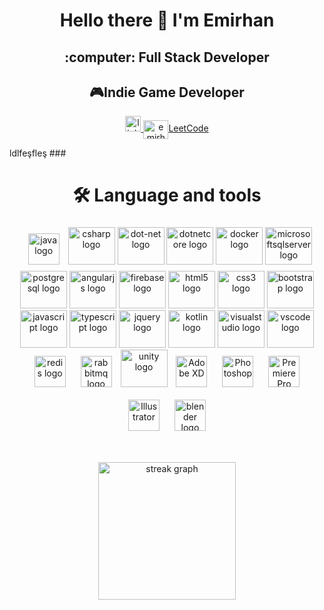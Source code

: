 <h1 align="center">Hello there 👋 I'm Emirhan</h1>

<h2 align="center"> :computer: Full Stack Developer</h2>
<h2 align="center"> 🎮Indie Game Developer </h2>

<div align="center">
  <a href="https://www.linkedin.com/in/emirhanhasirci/" target="_blank">
    <img src="https://img.shields.io/static/v1?message=LinkedIn&logo=linkedin&label=&color=0077B5&logoColor=white&labelColor=&style=for-the-badge" height="25" alt="linkedin logo"  />
  </a>
  <a  href="https://www.leetcode.com/emirhanhasirci" target="blank"><img align="center" src="https://raw.githubusercontent.com/rahuldkjain/github-profile-readme-generator/master/src/images/icons/Social/leet-code.svg" alt="emirhanhasirci" height="30" width="40" />LeetCode</a>
</p>
</div>
ldlfeşfleş
###

<p align="left"></p>

###

<h1 align="center">🛠 Language and tools</h1>

###

<div align="center">
  <img style="margin: 10px" src="https://cdn.jsdelivr.net/gh/devicons/devicon/icons/java/java-original.svg" height="50" alt="java logo"  />
  <img src="https://cdn.jsdelivr.net/gh/devicons/devicon/icons/csharp/csharp-original.svg" height="60" width="75" alt="csharp logo"  />
  <img src="https://cdn.jsdelivr.net/gh/devicons/devicon/icons/dot-net/dot-net-plain-wordmark.svg" height="60" width="75" alt="dot-net logo"  />
  <img src="https://cdn.jsdelivr.net/gh/devicons/devicon/icons/dotnetcore/dotnetcore-original.svg" height="60" width="75" alt="dotnetcore logo"  />
  <img src="https://cdn.jsdelivr.net/gh/devicons/devicon/icons/docker/docker-plain-wordmark.svg" height="60" width="75" alt="docker logo"  />
  <img src="https://cdn.jsdelivr.net/gh/devicons/devicon/icons/microsoftsqlserver/microsoftsqlserver-plain-wordmark.svg" height="60" width="75" alt="microsoftsqlserver logo"  />
  <img src="https://cdn.jsdelivr.net/gh/devicons/devicon/icons/postgresql/postgresql-original.svg" height="60" width="75" alt="postgresql logo"  />
  <img src="https://cdn.jsdelivr.net/gh/devicons/devicon/icons/angularjs/angularjs-original.svg" height="60" width="75" alt="angularjs logo"  />
  <img src="https://cdn.jsdelivr.net/gh/devicons/devicon/icons/firebase/firebase-plain.svg" height="60" width="75" alt="firebase logo"  />
  <img src="https://cdn.jsdelivr.net/gh/devicons/devicon/icons/html5/html5-original.svg" height="60" width="75" alt="html5 logo"  />
  <img src="https://cdn.jsdelivr.net/gh/devicons/devicon/icons/css3/css3-original.svg" height="60" width="75" alt="css3 logo"  />
  <img src="https://cdn.jsdelivr.net/gh/devicons/devicon/icons/bootstrap/bootstrap-original.svg" height="60" width="75" alt="bootstrap logo"  />
  <img src="https://cdn.jsdelivr.net/gh/devicons/devicon/icons/javascript/javascript-original.svg" height="60" width="75" alt="javascript logo"  />
  <img src="https://cdn.jsdelivr.net/gh/devicons/devicon/icons/typescript/typescript-original.svg" height="60" width="75" alt="typescript logo"  />
  <img src="https://cdn.jsdelivr.net/gh/devicons/devicon/icons/jquery/jquery-original.svg" height="60" width="75" alt="jquery logo"  />
  <img src="https://cdn.jsdelivr.net/gh/devicons/devicon/icons/kotlin/kotlin-original.svg" height="60" width="75" alt="kotlin logo"  />
  <img src="https://cdn.jsdelivr.net/gh/devicons/devicon/icons/visualstudio/visualstudio-plain.svg" height="60" width="75" alt="visualstudio logo"  />
  <img src="https://cdn.jsdelivr.net/gh/devicons/devicon/icons/vscode/vscode-original.svg" height="60" width="75" alt="vscode logo"  />
   <img src="https://cdn.jsdelivr.net/gh/devicons/devicon/icons/redis/redis-original.svg" style="margin:10px" height="50" alt="redis logo"  />
  <img src="https://cdn.simpleicons.org/rabbitmq/FF6600" style="margin:10px" height="50" alt="rabbitmq logo"  />
    <img src="https://cdn.jsdelivr.net/gh/devicons/devicon/icons/unity/unity-original.svg" height="60" width="75" alt="unity logo"  />
    <a href="https://www.adobe.com/in/products/xd.html" target="_blank"><img style="margin: 10px" src="https://profilinator.rishav.dev/skills-assets/adobexd.png" alt="Adobe XD" height="50" /></a>  
<a href="https://www.adobe.com/in/products/photoshop.html" target="_blank"><img style="margin: 10px" src="https://profilinator.rishav.dev/skills-assets/photoshop-plain.svg" alt="Photoshop" height="50" /></a>  
<a href="https://www.adobe.com/in/products/premiere.html" target="_blank"><img style="margin: 10px" src="https://profilinator.rishav.dev/skills-assets/adobepremierepro.png" alt="Premiere Pro" height="50" /></a>  
<a href="https://www.adobe.com/in/products/illustrator.html" target="_blank"><img style="margin: 10px" src="https://profilinator.rishav.dev/skills-assets/adobe_illustrator-icon.svg" alt="Illustrator" height="50" /></a>  
 <img style="margin: 10px" src="https://cdn.jsdelivr.net/gh/devicons/devicon/icons/blender/blender-original.svg" height="50" alt="blender logo"  />
  
 
  
</div>

###

<br clear="both">

<div align="center">
  <img src="https://streak-stats.demolab.com?user=EmirhanHasirci11&locale=en&mode=daily&theme=dark&hide_border=false&border_radius=5&order=3" height="220" alt="streak graph"  />
</div>

###



###

